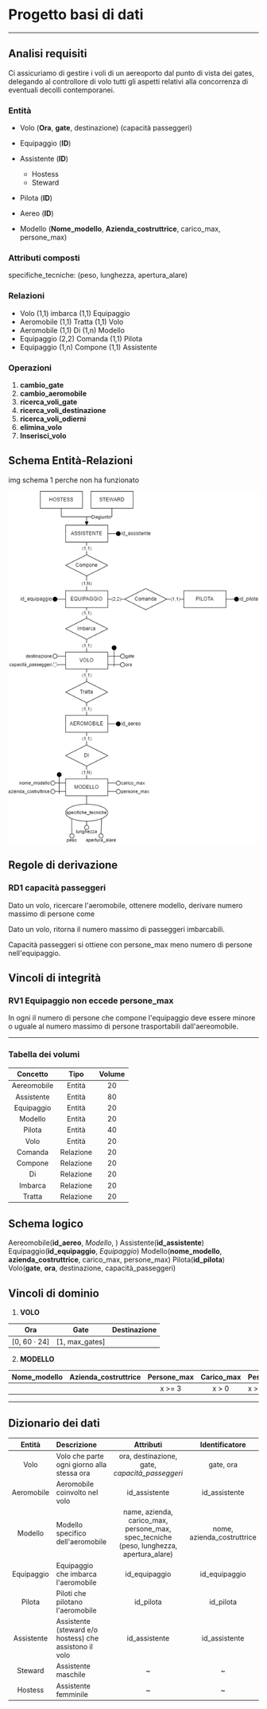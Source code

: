 # Progetto basi di dati

---

## Analisi requisiti

Ci assicuriamo di gestire i voli di un aereoporto dal punto di vista dei gates, delegando al controllore di volo tutti gli aspetti relativi alla concorrenza di eventuali decolli contemporanei.

### Entità
- Volo
(**Ora**, **gate**, destinazione) (capacità passeggeri)

- Equipaggio (**ID**)

- Assistente
(**ID**)
    - Hostess 
    - Steward
- Pilota
(**ID**)
- Aereo
(**ID**)
- Modello
(**Nome_modello**, **Azienda_costruttrice**, carico_max, persone_max)

### Attributi composti
specifiche_tecniche: (peso, lunghezza, apertura_alare)

### Relazioni
- Volo (1,1) imbarca (1,1) Equipaggio
- Aeromobile (1,1) Tratta (1,1) Volo
- Aeromobile (1,1) Di (1,n) Modello
- Equipaggio (2,2) Comanda (1,1) Pilota
- Equipaggio (1,n) Compone (1,1) Assistente

### Operazioni

1. **cambio_gate**
2. **cambio_aeromobile**
3. **ricerca_voli_gate**
4. **ricerca_voli_destinazione**
5. **ricerca_voli_odierni**
6. **elimina_volo**
7. **Inserisci_volo**

## Schema Entità-Relazioni

img schema 1
perche non ha funzionato

![Schema ER finale](schemi/SchemaERFinale.png)

## Regole di derivazione

### RD1 **capacità passeggeri**
Dato un volo, ricercare l'aeromobile, ottenere modello, derivare numero massimo di persone come 

Dato un volo, ritorna il numero massimo di passeggeri imbarcabili.

Capacità passeggeri si ottiene con persone_max meno numero di persone nell'equipaggio.

## Vincoli di integrità

### RV1 **Equipaggio non eccede persone_max**
In ogni il numero di persone che compone l'equipaggio deve essere minore o uguale al numero massimo di persone trasportabili dall'aereomobile.

---

### Tabella dei volumi

|  Concetto   |   Tipo    | Volume |
|:-----------:|:---------:|:------:|
| Aereomobile |  Entità   |   20   |
| Assistente  |  Entità   |   80   |
| Equipaggio  |  Entità   |   20   |
|   Modello   |  Entità   |   20   |
|   Pilota    |  Entità   |   40   |
|    Volo     |  Entità   |   20   |
|   Comanda   | Relazione |   20   |
|   Compone   | Relazione |   20   |
|     Di      | Relazione |   20   |
|   Imbarca   | Relazione |   20   |
|   Tratta    | Relazione |   20   |

## Schema logico

Aereomobile(**id_aereo**, _Modello_, )
Assistente(**id_assistente**)
Equipaggio(**id_equipaggio**, _Equipaggio_)
Modello(**nome_modello**, **azienda_costruttrice**, carico_max, persone_max)
Pilota(**id_pilota**)
Volo(**gate**, **ora**, destinazione, capacità_passeggeri)

## Vincoli di dominio

1. **VOLO**

|        Ora         |      Gate      | Destinazione |
|:------------------:|:--------------:|:------------:|
| [0, 60 $\cdot$ 24] | [1, max_gates] |              |

2. **MODELLO**

|  Nome_modello  | Azienda_costruttrice | Persone_max | Carico_max | Peso  | Lunghezza | Apertura_alare |
|:--------------:|:--------------------:|:-----------:|:----------:|:-----:|:---------:|:--------------:|
|                |                      |   x >= 3    |   x > 0    | x > 0 |   x > 0   |     x > 0      |



---

## Dizionario dei dati

|   Entità   | Descrizione                                            |                                        Attributi                                        |      Identificatore       |
|:----------:|:-------------------------------------------------------|:---------------------------------------------------------------------------------------:|:-------------------------:|
|    Volo    | Volo che parte ogni giorno alla stessa ora             |                     ora, destinazione, gate, _capacità\_passeggeri_                     |         gate, ora         |
| Aeromobile | Aeromobile coinvolto nel volo                          |                                      id_assistente                                      |       id_assistente       |
|  Modello   | Modello specifico dell'aeromobile                      | name, azienda, carico_max, persone_max, spec_tecniche (peso, lunghezza, apertura_alare) |nome, azienda_costruttrice |
| Equipaggio | Equipaggio che imbarca l'aeromobile                    |                                      id_equipaggio                                      |       id_equipaggio       |
|   Pilota   | Piloti che pilotano l'aeromobile                       |                                        id_pilota                                        |         id_pilota         |
| Assistente | Assistente (steward e/o hostess) che assistono il volo |                                      id_assistente                                      |       id_assistente       |
|  Steward   | Assistente maschile                                    |                                            ~                                            |             ~             |
|  Hostess   | Assistente femminile                                   |                                            ~                                            |             ~             |

